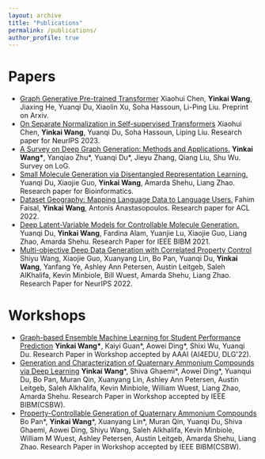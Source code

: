 ```yaml
---
layout: archive
title: "Publications"
permalink: /publications/
author_profile: true
---
```

Papers
======
 * [Graph Generative Pre-trained Transformer](https://arxiv.org/abs/2501.01073) Xiaohui Chen, **Yinkai Wang**, Jiaxing He, Yuanqi Du, Xiaolin Xu, Soha Hassoun, Li-Ping Liu. Preprint on Arxiv.
 * [On Separate Normalization in Self-supervised Transformers](https://neurips.cc/virtual/2023/poster/71078) Xiaohui Chen, **Yinkai Wang**, Yuanqi Du, Soha Hassoun, Liping Liu. Research paper for NeurIPS 2023.
 * [A Survey on Deep Graph Generation: Methods and Applications.](https://openreview.net/forum?id=Im8G9R1boQi) **Yinkai Wang\***, Yanqiao Zhu\*, Yuanqi Du\*, Jieyu Zhang, Qiang Liu, Shu Wu. Survey on LoG.
 * [Small Molecule Generation via Disentangled Representation Learning.](https://academic.oup.com/bioinformatics/article-abstract/38/12/3200/6576627) Yuanqi Du, Xiaojie Guo, **Yinkai Wang**, Amarda Shehu, Liang Zhao. Research paper for Bioinformatics. 
 * [Dataset Geography: Mapping Language Data to Language Users.](https://arxiv.org/abs/2112.03497) Fahim Faisal, **Yinkai Wang**, Antonis Anastasopoulos. Research paper for ACL 2022.
 * [Deep Latent-Variable Models for Controllable Molecule Generation.](https://ieeexplore.ieee.org/document/9669692) Yuanqi Du, **Yinkai Wang**, Fardina Alam, Yuanjie Lu, Xiaojie Guo, Liang Zhao, Amarda Shehu. Research Paper for IEEE BIBM 2021.
 * [Multi-objective Deep Data Generation with Correlated Property Control](https://arxiv.org/abs/2210.01796) Shiyu Wang, Xiaojie Guo, Xuanyang Lin, Bo Pan, Yuanqi Du, **Yinkai Wang**, Yanfang Ye, Ashley Ann Petersen, Austin Leitgeb, Saleh AlKhalifa, Kevin Minbiole, Bill Wuest, Amarda Shehu, Liang Zhao. Research Paper for NeurIPS 2022.

Workshops
======
* [Graph-based Ensemble Machine Learning for Student Performance Prediction](https://arxiv.org/abs/2112.07893) **Yinkai Wang\***, Kaiyi Guan\*, Aowei Ding\*, Shixi Wu, Yuanqi Du. Research Paper in Workshop accepted by AAAI (AI4EDU, DLG'22).
* [Generation and Characterization of Quaternary Ammonium Compounds via Deep Learning](https://ieeexplore.ieee.org/abstract/document/9995026/) **Yinkai Wang**\*, Shiva Ghaemi\*, Aowei Ding\*, Yuanqui Du, Bo Pan, Muran Qin, Xuanyang Lin, Ashley Ann Petersen, Austin Leitgeb, Saleh Alkhalifa, Kevin Minbiole, William Wuest, Liang Zhao, Amarda Shehu. Research Paper in Workshop accepted by IEEE BIBM(CSBW).
* [Property-Controllable Generation of Quaternary Ammonium Compounds](https://ieeexplore.ieee.org/abstract/document/9995064/) Bo Pan\*, **Yinkai Wang**\*, Xuanyang Lin\*, Muran Qin, Yuanqi Du, Shiva Ghaemi, Aowei Ding, Shiyu Wang, Saleh Alkhalifa, Kevin Minbiole, William M Wuest, Ashley Petersen, Austin Leitgeb, Amarda Shehu, Liang Zhao. Research Paper in Workshop accepted by IEEE BIBM(CSBW).
